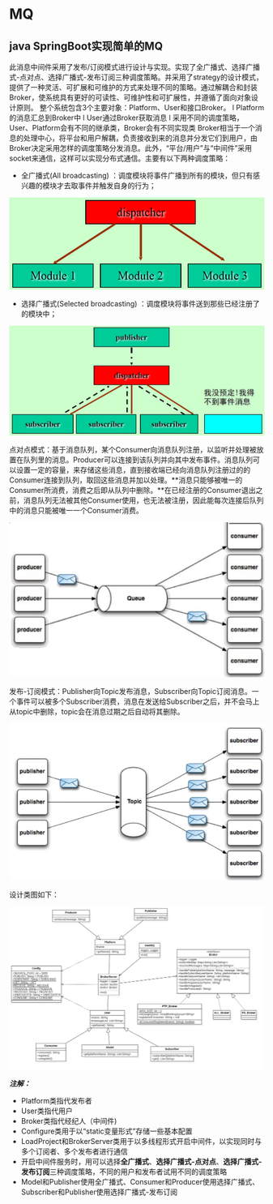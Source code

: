 # MQ
## java SpringBoot实现简单的MQ

此消息中间件采用了发布/订阅模式进行设计与实现。实现了全广播式、选择广播式-点对点、选择广播式-发布订阅三种调度策略。并采用了strategy的设计模式，提供了一种灵活、可扩展和可维护的方式来处理不同的策略。通过解耦合和封装Broker，使系统具有更好的可读性、可维护性和可扩展性，并遵循了面向对象设计原则。  整个系统包含3个主要对象：Platform、User和接口Broker。  l Platform的消息汇总到Broker中  l User通过Broker获取消息  l 采用不同的调度策略，User、Platform会有不同的继承类，Broker会有不同实现类  Broker相当于一个消息的处理中心，将平台和用户解耦，负责接收到来的消息并分发它们到用户，由Broker决定采用怎样的调度策略分发消息。此外，“平台/用户”与“中间件”采用socket来通信，这样可以实现分布式通信。主要有以下两种调度策略：

- 全⼴播式(All  broadcasting) ：调度模块将事件广播到所有的模块，但只有感兴趣的模块才去取事件并触发自身的行为； 

<div align=center><img src=".\images\img.png"></div>

- 选择⼴播式(Selected  broadcasting) ：调度模块将事件送到那些已经注册了的模块中；

<div align=center><img src=".\images\img2.png"></div>

点对点模式：基于消息队列，某个Consumer向消息队列注册，以监听并处理被放置在队列⾥的消息。Producer可以连接到该队列并向其中发布事件。消息队列可以设置一定的容量，来存储这些消息，直到接收端已经向消息队列注册过的的Consumer连接到队列，取回这些消息并加以处理。**消息只能够被唯一的Consumer所消费，消费之后即从队列中删除。**在已经注册的Consumer退出之前，消息队列无法被其他Consumer使用，也无法被注册，因此能每次连接后队列中的消息只能被唯一一个Consumer消费。 

 <div align=center><img src=".\images\img3.jpg" style="zoom:120%"></div>

发布-订阅模式：Publisher向Topic发布消息，Subscriber向Topic订阅消息。一个事件可以被多个Subscriber消费，消息在发送给Subscriber之后，并不会马上从topic中删除，topic会在消息过期之后自动将其删除。

  <div align=center><img src=".\images\img4.jpg"></div>

设计类图如下：  

<div align=center><img src=".\images\img5.png"></div>  

***注解：***

- Platform类指代发布者
- User类指代用户
- Broker类指代经纪人（中间件)
- Configure类用于以“static变量形式”存储一些基本配置
- LoadProject和BrokerServer类用于以多线程形式开启中间件，以实现同时与多个订阅者、多个发布者进行通信
- 开启中间件服务时，用可以选择**全广播式**、**选择广播式-点对点**、**选择广播式-发布订阅**三种调度策略，不同的用户和发布者试用不同的调度策略
- Model和Publisher使用全广播式、Consumer和Producer使用选择广播式、Subscriber和Publisher使用选择广播式-发布订阅  
